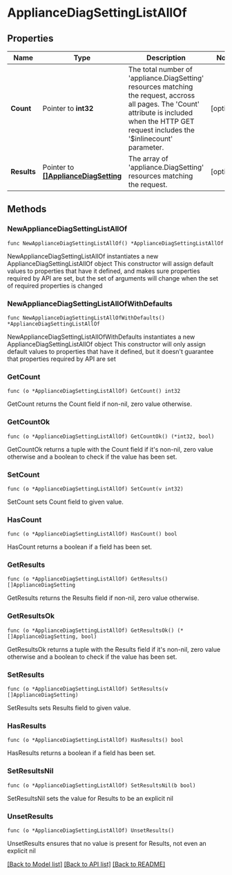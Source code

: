 # ApplianceDiagSettingListAllOf

## Properties

Name | Type | Description | Notes
------------ | ------------- | ------------- | -------------
**Count** | Pointer to **int32** | The total number of &#39;appliance.DiagSetting&#39; resources matching the request, accross all pages. The &#39;Count&#39; attribute is included when the HTTP GET request includes the &#39;$inlinecount&#39; parameter. | [optional] 
**Results** | Pointer to [**[]ApplianceDiagSetting**](appliance.DiagSetting.md) | The array of &#39;appliance.DiagSetting&#39; resources matching the request. | [optional] 

## Methods

### NewApplianceDiagSettingListAllOf

`func NewApplianceDiagSettingListAllOf() *ApplianceDiagSettingListAllOf`

NewApplianceDiagSettingListAllOf instantiates a new ApplianceDiagSettingListAllOf object
This constructor will assign default values to properties that have it defined,
and makes sure properties required by API are set, but the set of arguments
will change when the set of required properties is changed

### NewApplianceDiagSettingListAllOfWithDefaults

`func NewApplianceDiagSettingListAllOfWithDefaults() *ApplianceDiagSettingListAllOf`

NewApplianceDiagSettingListAllOfWithDefaults instantiates a new ApplianceDiagSettingListAllOf object
This constructor will only assign default values to properties that have it defined,
but it doesn't guarantee that properties required by API are set

### GetCount

`func (o *ApplianceDiagSettingListAllOf) GetCount() int32`

GetCount returns the Count field if non-nil, zero value otherwise.

### GetCountOk

`func (o *ApplianceDiagSettingListAllOf) GetCountOk() (*int32, bool)`

GetCountOk returns a tuple with the Count field if it's non-nil, zero value otherwise
and a boolean to check if the value has been set.

### SetCount

`func (o *ApplianceDiagSettingListAllOf) SetCount(v int32)`

SetCount sets Count field to given value.

### HasCount

`func (o *ApplianceDiagSettingListAllOf) HasCount() bool`

HasCount returns a boolean if a field has been set.

### GetResults

`func (o *ApplianceDiagSettingListAllOf) GetResults() []ApplianceDiagSetting`

GetResults returns the Results field if non-nil, zero value otherwise.

### GetResultsOk

`func (o *ApplianceDiagSettingListAllOf) GetResultsOk() (*[]ApplianceDiagSetting, bool)`

GetResultsOk returns a tuple with the Results field if it's non-nil, zero value otherwise
and a boolean to check if the value has been set.

### SetResults

`func (o *ApplianceDiagSettingListAllOf) SetResults(v []ApplianceDiagSetting)`

SetResults sets Results field to given value.

### HasResults

`func (o *ApplianceDiagSettingListAllOf) HasResults() bool`

HasResults returns a boolean if a field has been set.

### SetResultsNil

`func (o *ApplianceDiagSettingListAllOf) SetResultsNil(b bool)`

 SetResultsNil sets the value for Results to be an explicit nil

### UnsetResults
`func (o *ApplianceDiagSettingListAllOf) UnsetResults()`

UnsetResults ensures that no value is present for Results, not even an explicit nil

[[Back to Model list]](../README.md#documentation-for-models) [[Back to API list]](../README.md#documentation-for-api-endpoints) [[Back to README]](../README.md)


